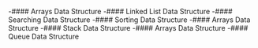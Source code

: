 -#### Arrays Data Structure
-#### Linked List Data Structure
-#### Searching Data Structure
-#### Sorting Data Structure
-#### Arrays Data Structure
-#### Stack Data Structure
-#### Arrays Data Structure
-#### Queue Data Structure
